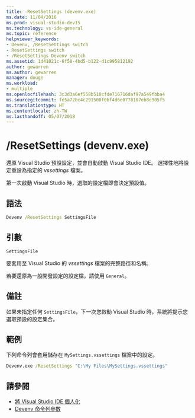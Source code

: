 ```yaml
---
title: -ResetSettings (devenv.exe)
ms.date: 11/04/2016
ms.prod: visual-studio-dev15
ms.technology: vs-ide-general
ms.topic: reference
helpviewer_keywords:
- Devenv, /ResetSettings switch
- ResetSettings switch
- /ResetSettings Devenv switch
ms.assetid: 1d41021c-6f58-4bd5-b122-d1c995812192
author: gewarren
ms.author: gewarren
manager: douge
ms.workload:
- multiple
ms.openlocfilehash: 3c3d3a6ef558b510cfde716716daf97a549fbba4
ms.sourcegitcommit: fe5a72bc4c291500f0bf4d6e0778107eb8c905f5
ms.translationtype: HT
ms.contentlocale: zh-TW
ms.lasthandoff: 05/07/2018
---
```

# <a name="resetsettings-devenvexe"></a>/ResetSettings (devenv.exe)

還原 Visual Studio 預設設定，並會自動啟動 Visual Studio IDE。 選擇性地將設定重設為指定的 *vssettings* 檔案。

第一次啟動 Visual Studio 時，選取的設定檔即會決定預設值。

## <a name="syntax"></a>語法

```cmd
Devenv /ResetSettings SettingsFile
```

## <a name="arguments"></a>引數

`SettingsFile`

要套用至 Visual Studio 的 *vssettings* 檔案的完整路徑和名稱。

若要還原為一般開發設定的設定檔，請使用 `General`。

## <a name="remarks"></a>備註

如果未指定任何 `SettingsFile`，下一次您啟動 Visual Studio 時，系統將提示您選取預設的設定集合。

## <a name="example"></a>範例

下列命令列會套用儲存在 `MySettings.vssettings` 檔案中的設定。

```cmd
Devenv.exe /ResetSettings "C:\My Files\MySettings.vssettings"
```

## <a name="see-also"></a>請參閱

- [將 Visual Studio IDE 個人化](../../ide/personalizing-the-visual-studio-ide.md)
- [Devenv 命令列參數](../../ide/reference/devenv-command-line-switches.md)